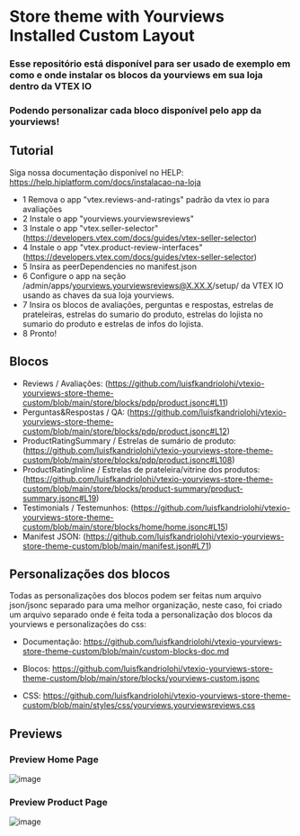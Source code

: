 # Store theme with Yourviews Installed Custom Layout

### Esse repositório está disponível para ser usado de exemplo em como e onde instalar os blocos da yourviews em sua loja dentro da VTEX IO
### Podendo personalizar cada bloco disponível pelo app da yourviews!

## Tutorial
Siga nossa documentação disponível no HELP: https://help.hiplatform.com/docs/instalacao-na-loja

- 1 Remova o app "vtex.reviews-and-ratings" padrão da vtex io para avaliações
- 2 Instale o app "yourviews.yourviewsreviews"
- 3 Instale o app "vtex.seller-selector" (https://developers.vtex.com/docs/guides/vtex-seller-selector)
- 4 Instale o app "vtex.product-review-interfaces" (https://developers.vtex.com/docs/guides/vtex-seller-selector)
- 5 Insira as peerDependencies no manifest.json
- 6 Configure o app na seção /admin/apps/yourviews.yourviewsreviews@X.XX.X/setup/ da VTEX IO usando as chaves da sua loja yourviews.
- 7 Insira os blocos de avaliações, perguntas e respostas, estrelas de prateleiras, 
estrelas do sumario do produto, estrelas do lojista no sumario do produto e estrelas de infos do lojista.
- 8 Pronto!

## Blocos

- Reviews / Avaliações: (https://github.com/luisfkandriolohi/vtexio-yourviews-store-theme-custom/blob/main/store/blocks/pdp/product.jsonc#L11)
- Perguntas&Respostas / QA: (https://github.com/luisfkandriolohi/vtexio-yourviews-store-theme-custom/blob/main/store/blocks/pdp/product.jsonc#L12)
- ProductRatingSummary / Estrelas de sumário de produto: (https://github.com/luisfkandriolohi/vtexio-yourviews-store-theme-custom/blob/main/store/blocks/pdp/product.jsonc#L108)
- ProductRatingInline / Estrelas de prateleira/vitrine dos produtos: (https://github.com/luisfkandriolohi/vtexio-yourviews-store-theme-custom/blob/main/store/blocks/product-summary/product-summary.jsonc#L19)
- Testimonials / Testemunhos: (https://github.com/luisfkandriolohi/vtexio-yourviews-store-theme-custom/blob/main/store/blocks/home/home.jsonc#L15)
- Manifest JSON: (https://github.com/luisfkandriolohi/vtexio-yourviews-store-theme-custom/blob/main/manifest.json#L71)

## Personalizações dos blocos
Todas as personalizações dos blocos podem ser feitas num arquivo json/jsonc separado para uma melhor organização, neste caso, foi criado um arquivo separado onde é feita toda a personalização dos blocos da yourviews e personalizações do css:

- Documentação: https://github.com/luisfkandriolohi/vtexio-yourviews-store-theme-custom/blob/main/custom-blocks-doc.md

- Blocos: https://github.com/luisfkandriolohi/vtexio-yourviews-store-theme-custom/blob/main/store/blocks/yourviews-custom.jsonc
- CSS: https://github.com/luisfkandriolohi/vtexio-yourviews-store-theme-custom/blob/main/styles/css/yourviews.yourviewsreviews.css

## Previews

### Preview Home Page
![image](https://github.com/luisfkandriolohi/vtexio-yourviews-store-theme-custom/assets/97966769/88f85bd9-107c-463e-957c-33733250587c)

### Preview Product Page
![image](https://github.com/luisfkandriolohi/vtexio-yourviews-store-theme-custom/assets/97966769/3a6d4d16-99d2-41cc-8e06-792643f6d1a4)



